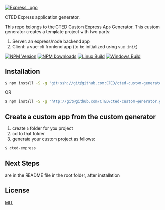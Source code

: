 [![Express Logo](https://i.cloudup.com/zfY6lL7eFa-3000x3000.png)](http://expressjs.com/)

CTED Express application generator.

This repo belongs to the CTED Custom Express App Generator.
This custom generator creates a template project with two parts:
1. Server: an express/node backend app
2. Client: a vue-cli frontend app (to be initialized using ```vue init```)

[![NPM Version][npm-image]][npm-url]
[![NPM Downloads][downloads-image]][downloads-url]
[![Linux Build][travis-image]][travis-url]
[![Windows Build][appveyor-image]][appveyor-url]

## Installation

```sh
$ npm install -S -g "git+ssh://git@github.com:CTED/cted-custom-generator.git"
```

OR

```sh
$ npm install -S -g "http://git@github.com/CTED/cted-custom-generator.git"
```

## Create a custom app from the custom generator
1. create a folder for you project
2. cd to that folder
3. generate your custom project as follows:
```sh
$ cted-express
```

## Next Steps
 are in the README file in the root folder, after installation

## License

[MIT](LICENSE)

[npm-image]: https://img.shields.io/npm/v/express-generator.svg
[npm-url]: https://npmjs.org/package/express-generator
[travis-image]: https://img.shields.io/travis/expressjs/generator/master.svg?label=linux
[travis-url]: https://travis-ci.org/expressjs/generator
[appveyor-image]: https://img.shields.io/appveyor/ci/dougwilson/generator/master.svg?label=windows
[appveyor-url]: https://ci.appveyor.com/project/dougwilson/generator
[downloads-image]: https://img.shields.io/npm/dm/express-generator.svg
[downloads-url]: https://npmjs.org/package/express-generator

